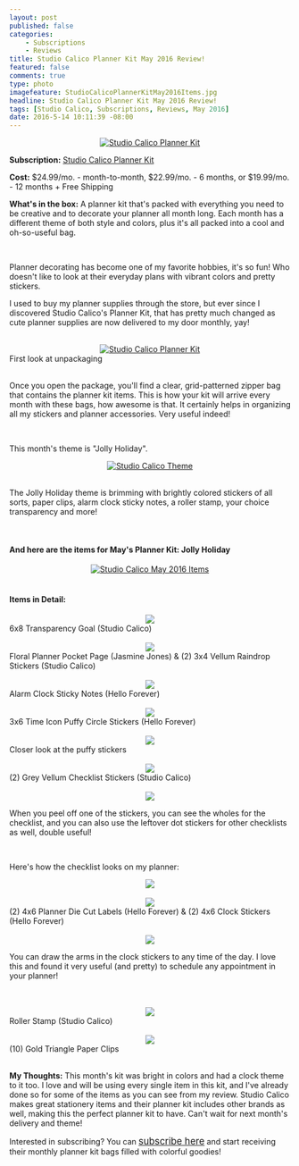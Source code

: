 ```yaml
---
layout: post
published: false
categories: 
    - Subscriptions
    - Reviews
title: Studio Calico Planner Kit May 2016 Review!
featured: false
comments: true
type: photo
imagefeature: StudioCalicoPlannerKitMay2016Items.jpg
headline: Studio Calico Planner Kit May 2016 Review!
tags: [Studio Calico, Subscriptions, Reviews, May 2016]
date: 2016-5-14 10:11:39 -08:00
---
```


<center><a href="http://www.studiocalico.com/kits/film-club/planner-kit/subscribe" target="_blank">
<img src="/images/StudioCalicoPlannerKitMay2016Package.jpg" border="0" style="border:none;max-width:100%;" alt="Studio Calico Planner Kit" />
</a></center>

<p><b>Subscription:</b> <a href="http://www.studiocalico.com/kits/film-club/planner-kit/subscribe" target="_blank">Studio Calico Planner Kit</a></p>
<p><b>Cost:</b> $24.99/mo. - month-to-month, $22.99/mo. - 6 months, or $19.99/mo. - 12 months + Free Shipping</p>
<p><b>What's in the box:</b> A planner kit that's packed with everything you need to be creative and to decorate your planner all month long. Each month has a different theme of both style and colors, plus it's all packed into a cool and oh-so-useful bag.</p>

<br>

<p>Planner decorating has become one of my favorite hobbies, it's so fun! Who doesn't like to look at their everyday plans with vibrant colors and pretty stickers.</p>

<p>I used to buy my planner supplies through the store, but ever since I discovered Studio Calico's Planner Kit, that has pretty much changed as cute planner supplies are now delivered to my door monthly, yay!</p>

<br>

<center><a href="http://www.studiocalico.com/kits/film-club/planner-kit/subscribe" target="_blank">
<img src="/images/StudioCalicoPlannerKitMay2016OpenPackage.jpg" border="0" style="border:none;max-width:100%;" alt="Studio Calico Planner Kit" />
</a></center>
<figcaption>First look at unpackaging</figcaption>

<br>

<p>Once you open the package, you'll find a clear, grid-patterned zipper bag that contains the planner kit items. This is how your kit will arrive every month with these bags, how awesome is that. It certainly helps in organizing all my stickers and planner accessories. Very useful indeed!</p>

<br>

<p>This month's theme is "Jolly Holiday".<p>

<center><a href="http://www.studiocalico.com/kits/film-club/planner-kit/subscribe" target="_blank">
<img src="/images/StudioCalicoPlannerKitMay2016Info.jpg" border="0" style="border:none;max-width:100%;" alt="Studio Calico Theme" />
</a></center>

<br>

<p>The Jolly Holiday theme is brimming with brightly colored stickers of all sorts, paper clips, alarm clock sticky notes, a roller stamp, your choice transparency and more!</p>

<br>

<H4> And here are the items for May's Planner Kit: Jolly Holiday</H4>

<center><a href="http://www.studiocalico.com/kits/film-club/planner-kit/subscribe" target="_blank">
<img src="/images/StudioCalicoPlannerKitMay2016Items.jpg" border="0" style="border:none;max-width:100%;" alt="Studio Calico May 2016 Items" />
</a></center>

<br>

<H4> Items in Detail:</H4>

<center><a href="http://www.studiocalico.com/kits/film-club/planner-kit/subscribe" target="_blank">
<img src="/images/StudioCalicoPlannerKitMay2016TransparencyGoal.jpg" border="0" style="border:none;max-width:100%;" />
</a></center>
<figcaption>6x8 Transparency Goal (Studio Calico)</figcaption>

<br>

<center><a href="http://www.studiocalico.com/kits/film-club/planner-kit/subscribe" target="_blank">
<img src="/images/StudioCalicoPlannerKitMay2016PocketPageRaindropStickers.jpg" border="0" style="border:none;max-width:100%;" />
</a></center>
<figcaption>Floral Planner Pocket Page (Jasmine Jones) & (2) 3x4 Vellum Raindrop Stickers (Studio Calico)</figcaption>

<br>

<center><a href="http://www.studiocalico.com/kits/film-club/planner-kit/subscribe" target="_blank">
<img src="/images/StudioCalicoPlannerKitMay2016AlarmClockStickyNotes.jpg" border="0" style="border:none;max-width:100%;" />
</a></center>
<figcaption>Alarm Clock Sticky Notes (Hello Forever)</figcaption>

<br>

<center><a href="http://www.studiocalico.com/kits/film-club/planner-kit/subscribe" target="_blank">
<img src="/images/StudioCalicoPlannerKitMay2016PuffyCircleStickers.jpg" border="0" style="border:none;max-width:100%;" />
</a></center>
<figcaption>3x6 Time Icon Puffy Circle Stickers (Hello Forever)</figcaption>

<br>

<center><a href="http://www.studiocalico.com/kits/film-club/planner-kit/subscribe" target="_blank">
<img src="/images/StudioCalicoPlannerKitMay2016PuffyCircleStickers2.jpg" border="0" style="border:none;max-width:100%;" />
</a></center>
<figcaption>Closer look at the puffy stickers</figcaption>

<br>

<center><a href="http://www.studiocalico.com/kits/film-club/planner-kit/subscribe" target="_blank">
<img src="/images/StudioCalicoPlannerKitMay2016ChecklistStickers.jpg" border="0" style="border:none;max-width:100%;" />
</a></center>
<figcaption>(2) Grey Vellum Checklist Stickers (Studio Calico)</figcaption>

<br>

<center><a href="http://www.studiocalico.com/kits/film-club/planner-kit/subscribe" target="_blank">
<img src="/images/StudioCalicoPlannerKitMay2016ChecklistStickers2.jpg" border="0" style="border:none;max-width:100%;" />
</a></center>
<p>When you peel off one of the stickers, you can see the wholes for the checklist, and you can also use the leftover dot stickers for other checklists as well, double useful!</p>

<br>

<p>Here's how the checklist looks on my planner:</p>
<center><a href="http://www.studiocalico.com/kits/film-club/planner-kit/subscribe" target="_blank">
<img src="/images/StudioCalicoPlannerKitMay2016ChecklistStickers3.jpg" border="0" style="border:none;max-width:100%;" />
</a></center>

<br>

<center><a href="http://www.studiocalico.com/kits/film-club/planner-kit/subscribe" target="_blank">
<img src="/images/StudioCalicoPlannerKitMay2016DieCutLabelsClockStickers.jpg" border="0" style="border:none;max-width:100%;" />
</a></center>
<figcaption>(2) 4x6 Planner Die Cut Labels (Hello Forever) & (2) 4x6 Clock Stickers (Hello Forever)</figcaption>

<br>

<center><a href="http://www.studiocalico.com/kits/film-club/planner-kit/subscribe" target="_blank">
<img src="/images/StudioCalicoPlannerKitMay2016ClockStickers.jpg" border="0" style="border:none;max-width:100%;" />
</a></center>

<p>You can draw the arms in the clock stickers to any time of the day. I love this and found it very useful (and pretty) to schedule any appointment in your planner!</p>

<br>

<br>

<center><a href="http://www.studiocalico.com/kits/film-club/planner-kit/subscribe" target="_blank">
<img src="/images/StudioCalicoPlannerKitMay2016Stamp.jpg" border="0" style="border:none;max-width:100%;" />
</a></center>
<figcaption>Roller Stamp (Studio Calico)</figcaption>

<br>

<center><a href="http://www.studiocalico.com/kits/film-club/planner-kit/subscribe" target="_blank">
<img src="/images/StudioCalicoPlannerKitMay2016GoldTrianglePaperClips.jpg" border="0" style="border:none;max-width:100%;" />
</a></center>
<figcaption>(10) Gold Triangle Paper Clips</figcaption>

<br>

<p><i class="icon-exclamation-sign"></i><b> My Thoughts:</b> This month's kit was bright in colors and had a clock theme to it too. I love and will be using every single item in this kit, and I've already done so for some of the items as you can see from my review. Studio Calico makes great stationery items and their planner kit includes other brands as well, making this the perfect planner kit to have. Can't wait for next month's delivery and theme!</p>

<p>Interested in subscribing? You can <a href="http://www.studiocalico.com/kits/film-club/planner-kit/subscribe" target="_blank"><big>subscribe here</big></a> and start receiving their monthly planner kit bags filled with colorful goodies!</p>
